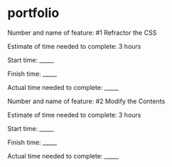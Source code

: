# portfolio

Number and name of feature: #1 Refractor the CSS

Estimate of time needed to complete: 3 hours

Start time: _____

Finish time: _____

Actual time needed to complete: _____

Number and name of feature: #2 Modify the Contents

Estimate of time needed to complete: 3 hours

Start time: _____

Finish time: _____

Actual time needed to complete: _____
